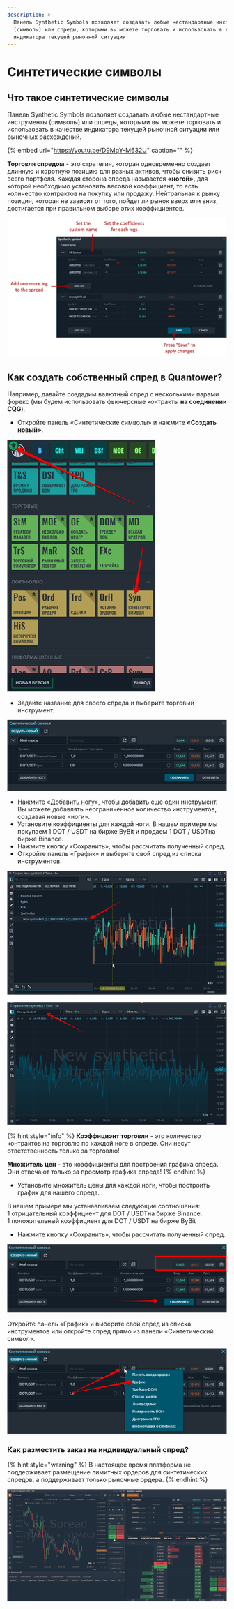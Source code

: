 ```yaml
---
description: >-
  Панель Synthetic Symbols позволяет создавать любые нестандартные инструменты
  (символы) или спреды, которыми вы можете торговать и использовать в качестве
  индикатора текущей рыночной ситуации
---
```


# Синтетические символы

## Что такое синтетические символы

Панель Synthetic Symbols позволяет создавать любые нестандартные инструменты \(символы\) или спреды, которыми вы можете торговать и использовать в качестве индикатора текущей рыночной ситуации или рыночных расхождений.

{% embed url="https://youtu.be/D9MqY-M632U" caption="" %}

**Торговля спредом** - это стратегия, которая одновременно создает длинную и короткую позицию для разных активов, чтобы снизить риск всего портфеля. Каждая сторона спреда называется **«ногой»,** для которой необходимо установить весовой коэффициент, то есть количество контрактов на покупку или продажу. Нейтральная к рынку позиция, которая не зависит от того, пойдет ли рынок вверх или вниз, достигается при правильном выборе этих коэффициентов.

![&#x41E;&#x431;&#x449;&#x438;&#x439; &#x432;&#x438;&#x434; &#x441;&#x438;&#x43D;&#x442;&#x435;&#x442;&#x438;&#x447;&#x435;&#x441;&#x43A;&#x438;&#x445; &#x441;&#x438;&#x43C;&#x432;&#x43E;&#x43B;&#x43E;&#x432; &#x43D;&#x430; &#x43F;&#x43B;&#x430;&#x442;&#x444;&#x43E;&#x440;&#x43C;&#x435; Quantower](../.gitbook/assets/synthetic-symbols.png)

## Как создать собственный спред в Quantower?

Например, давайте создадим валютный спред с несколькими парами форекс \(мы будем использовать фьючерсные контракты **на соединении CQG**\).

* Откройте панель «Синтетические символы» и нажмите **«Создать новый»**.

![](../.gitbook/assets/sinteticheskii-simvol.png)

* Задайте название для своего спреда и выберите торговый инструмент.

![](../.gitbook/assets/spred%20%281%29.png)

* Нажмите «Добавить ногу», чтобы добавить еще один инструмент. Вы можете добавлять неограниченное количество инструментов, создавая новые «ноги».
* Установите коэффициенты для каждой ноги. В нашем примере мы покупаем 1  DOT / USDT на бирже ByBit и продаем 1 DOT / USDTна бирже Binance.
* Нажмите кнопку «Сохранить», чтобы рассчитать полученный спред.
* Откройте панель «График» и выберите свой спред из списка инструментов.

![](../.gitbook/assets/grafik-spred.png)

![](../.gitbook/assets/grafik-spred-oblast.png)

{% hint style="info" %}
**Коэффициэнт торговли** - это количество контрактов на торговлю по каждой ноге в спреде. Они несут ответственность только за торговлю!

**Множитель цен** - это коэффициенты для построения графика спреда. Они отвечают только за просмотр графика спреда!
{% endhint %}

* Установите множитель цены для каждой ноги, чтобы построить график для нашего спреда.

В нашем примере мы устанавливаем следующие соотношения:   
1 отрицательный коэффициент для DOT / USDTна бирже Binance.  
1 положительный коэффициент для DOT / USDT на бирже ByBit

* Нажмите кнопку «Сохранить», чтобы рассчитать полученный спред.

![](../.gitbook/assets/sokhranit.png)

Откройте панель «График» и выберите свой спред из списка инструментов или откройте спред прямо из панели «Синтетический символ».

![](../.gitbook/assets/grafik-sintetiki.png)

### Как разместить заказ на индивидуальный спред?

{% hint style="warning" %}
В настоящее время платформа не поддерживает размещение лимитных ордеров для синтетических спредов, а поддерживает только рыночные ордера.
{% endhint %}

![](../.gitbook/assets/sintetika-ordera.gif)



